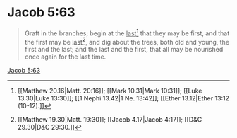 # Jacob 5:63

> Graft in the branches; begin at the <u>last</u>[^a] that they may be first, and that the first may be <u>last</u>[^b], and dig about the trees, both old and young, the first and the last; and the last and the first, that all may be nourished once again for the last time.

[Jacob 5:63](https://www.churchofjesuschrist.org/study/scriptures/bofm/jacob/5?lang=eng&id=p63#p63)


[^a]: [[Matthew 20.16|Matt. 20:16]]; [[Mark 10.31|Mark 10:31]]; [[Luke 13.30|Luke 13:30]]; [[1 Nephi 13.42|1 Ne. 13:42]]; [[Ether 13.12|Ether 13:12 (10-12).]]
[^b]: [[Matthew 19.30|Matt. 19:30]]; [[Jacob 4.17|Jacob 4:17]]; [[D&C 29.30|D&C 29:30.]]
